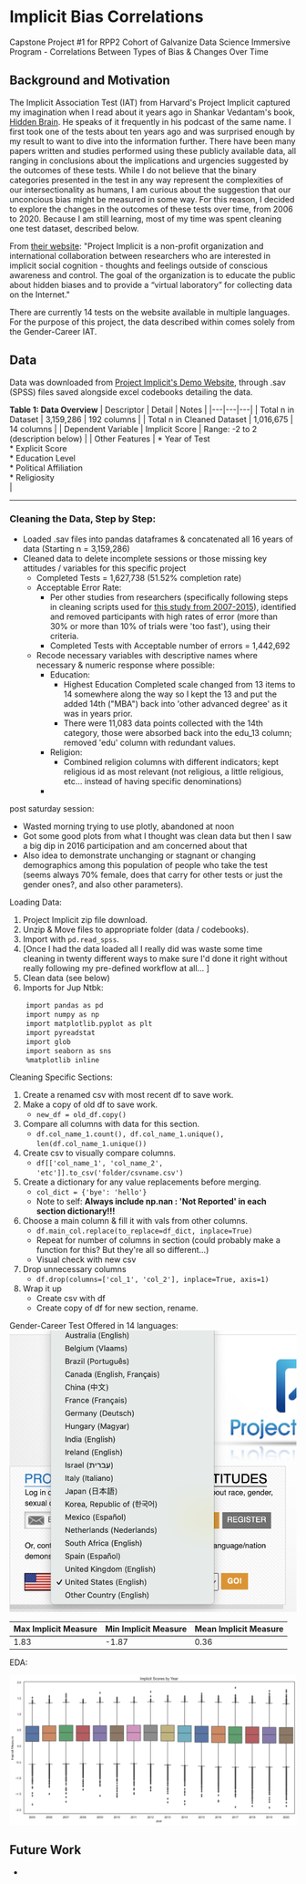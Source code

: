 # Implicit Bias Correlations
Capstone Project #1 for RPP2 Cohort of Galvanize Data Science Immersive Program - Correlations Between Types of Bias &amp; Changes Over Time

## Background and Motivation
The Implicit Association Test (IAT) from Harvard's Project Implicit captured my imagination when I read about it years ago in Shankar Vedantam's book, [Hidden Brain](https://www.amazon.com/Hidden-Brain-Unconscious-Presidents-Control/dp/0385525222). He speaks of it frequently in his podcast of the same name. I first took one of the tests about ten years ago and was surprised enough by my result to want to dive into the information further. There have been many papers written and studies performed using these publicly available data, all ranging in conclusions about the implications and urgencies suggested by the outcomes of these tests. While I do not believe that the binary categories presented in the test in any way represent the complexities of our intersectionality as humans, I am curious about the suggestion that our unconcious bias might be measured in some way. For this reason, I decided to explore the changes in the outcomes of these tests over time, from 2006 to 2020. Because I am still learning, most of my time was spent cleaning one test dataset, described below. 

From [their website](implicit.harvard.edu): 
"Project Implicit is a non-profit organization and international collaboration between researchers who are interested in implicit social cognition - thoughts and feelings outside of conscious awareness and control. The goal of the organization is to educate the public about hidden biases and to provide a “virtual laboratory” for collecting data on the Internet."

There are currently 14 tests on the website available in multiple languages. For the purpose of this project, the data described within comes solely from the Gender-Career IAT. 

## Data 
Data was downloaded from [Project Implicit's Demo Website](https://osf.io/y9hiq/), through .sav (SPSS) files saved alongside excel codebooks detailing the data. 

**Table 1: Data Overview**
| Descriptor | Detail | Notes |
|---|---|---|
| Total n in Dataset | 3,159,286 | 192 columns |
| Total n in Cleaned Dataset | 1,016,675 | 14 columns |
| Dependent Variable | Implicit Score | Range: -2 to 2 <br>(description below) |
| Other Features | * Year of Test <br> * Explicit Score <br>  * Education Level <br> * Political Affiliation <br> * Religiosity <br> |

------------

### Cleaning the Data, Step by Step: 

* Loaded .sav files into pandas dataframes & concatenated all 16 years of data (Starting n = 3,159,286) 
*  Cleaned data to delete incomplete sessions or those missing key attitudes / variables for this specific project
    * Completed Tests = 1,627,738 (51.52% completion rate)
    * Acceptable Error Rate: 
        * Per other studies from researchers (specifically following steps in cleaning scripts used for [this study from 2007-2015](https://osf.io/k9vqc/)), identified and removed participants with high rates of error (more than 30% or more than 10% of trials were 'too fast'), using their criteria. 
        * Completed Tests with Acceptable number of errors = 1,442,692
    * Recode necessary variables with descriptive names where necessary & numeric response where possible: 
        * Education: 
            * Highest Education Completed scale changed from 13 items to 14 somewhere along the way so I kept the 13 and put the added 14th ("MBA") back into 'other advanced degree' as it was in years prior. 
            * There were 11,083 data points collected with the 14th category, those were absorbed back into the edu_13 column; removed 'edu' column with redundant values. 
        * Religion: 
            * Combined religion columns with different indicators; kept religious id as most relevant (not religious, a little religious, etc... instead of having specific denominations)
        * 

post saturday session: 
- Wasted morning trying to use plotly, abandoned at noon 
- Got some good plots from what I thought was clean data but then I saw a big dip in 2016 participation and am concerned about that
- Also idea to demonstrate unchanging or stagnant or changing demographics among this population of people who take the test (seems always 70% female, does that carry for other tests or just the gender ones?, and also other parameters). 


Loading Data: 
1. Project Implicit zip file download.
2. Unzip & Move files to appropriate folder (data / codebooks).
3. Import with `pd.read_spss`.
4. [Once I had the data loaded all I really did was waste some time cleaning in twenty different ways to make sure I'd done it right without really following my pre-defined workflow at all... ]
5. Clean data (see below) 
6. Imports for Jup Ntbk: 
```
    import pandas as pd
    import numpy as np
    import matplotlib.pyplot as plt
    import pyreadstat
    import glob
    import seaborn as sns
    %matplotlib inline
```

Cleaning Specific Sections: 
1. Create a renamed csv with most recent df to save work. 
2. Make a copy of old df to save work. 
    * `new_df = old_df.copy()`    
3. Compare all columns with data for this section. 
    * `df.col_name_1.count(), df.col_name_1.unique(), len(df.col_name_1.unique())`
4. Create csv to visually compare columns. 
    * `df[['col_name_1', 'col_name_2', 'etc']].to_csv('folder/csvname.csv')`
5. Create a dictionary for any value replacements before merging. 
    * `col_dict = {'bye': 'hello'}`
    * Note to self: **Always include np.nan : 'Not Reported' in each section dictionary!!!**
6. Choose a main column & fill it with vals from other columns. 
    * `df.main_col.replace(to_replace=df_dict, inplace=True)`
    * Repeat for number of columns in section (could probably make a function for this? But they're all so different...)
    * Visual check with new csv
7. Drop unnecessary columns 
    * `df.drop(columns=['col_1', 'col_2'], inplace=True, axis=1)`
8. Wrap it up
    * Create csv with df
    * Create copy of df for new section, rename. 


Gender-Career Test Offered in 14 languages: 
![Languages](images/LanguagesOffered.png)


| Max Implicit Measure | Min Implicit Measure | Mean Implicit Measure | 
| ----------| ---------|--------| 
| 1.83 | -1.87 | 0.36 |


EDA: 

![Implicit Scores Box & Whisker](images/ImplicitScoresbyYearBox&WhiskerPlot.png)
 

## Future Work 
* 